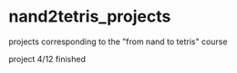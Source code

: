 # nand2tetris_projects
projects corresponding to the "from nand to tetris" course



project 4/12 finished
